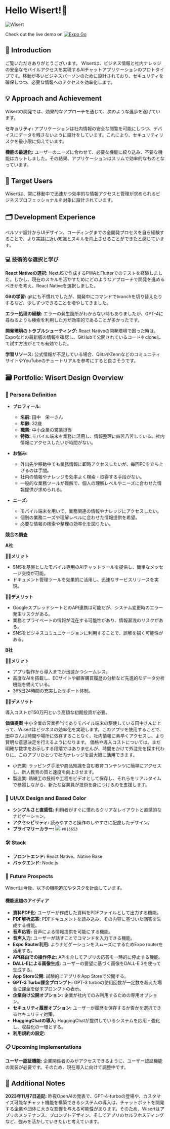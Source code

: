 # Hello Wisert!👋

![Wisert](./docs/wisert.jpg)

Check out the live demo on [![Expo Go](./docs/expo-logo.svg)](https://expo.dev/@street-m3/wisert-ai-assistant)

## 🌟 Introduction

ご覧いただきありがとうございます。
Wisertは、ビジネス情報と社内ナレッジの安全なモバイルアクセスを実現するAIチャットアプリケーションのプロトタイプです。移動が多いビジネスパーソンのために設計されており、セキュリティを確保しつつ、必要な情報へのアクセスを効率化します。

## 💡 Approach and Achievement

Wisertの開発では、効果的なアプローチを通じて、次のような進歩を遂げています。

**セキュリティ:** アプリケーションは社内情報の安全な閲覧を可能にしつつ、デバイスにデータを残さないように設計をしています。これにより、セキュリティリスクを最小限に抑えています。

**機能の最適化:** ユーザーのニーズに合わせて、必要な機能に絞り込み、不要な機能はカットしました。その結果、アプリケーションはスリムで効率的なものとなっています。

## 🚀 Target Users

Wisertは、常に移動中で迅速かつ効率的な情報アクセスと管理が求められるビジネスプロフェッショナルを対象に設計されています。

## 🗂 Development Experience

ペルソナ設計からUIデザイン、コーディングまでの全開発プロセスを自ら経験することで、より実践に近い知識とスキルを向上させることができたと感じています。

### 💻 技術的な選択と学び

**React Nativeの選択:** NextJSで作成するPWAとFlutterでのテストを経験しました。しかし、現在のスキルを活かすためにどのようなアプローチで開発を進めるべきかを考え、React Nativeを選択しました。

**Gitの学習:** gitにも不慣れでしたが、開発中にコマンドでbranchを切り替えたりするなど、少しずつできることを増やしてきました。

**エラー処理の経験:** エラーの発生箇所がわからない時もありましたが、GPT-4に尋ねるよりも検索を利用した方が効率的であることが多かったです。

**開発環境のトラブルシューティング:** React Nativeの開発環境で困った時は、Expoなどの最新版の情報を確認し、GitHubで公開されているコードをcloneして試す方法がとても有効でした。

**学習リソース:** 公式情報が不足している場合、QiitaやZennなどのコミュニティサイトやYouTubeのチュートリアルを参考にすると良さそうです。


## 🗃️ Portfolio: Wisert Design Overview

### 👤 Persona Definition

-   **プロフィール:**

    -   **名前:** 田中　栄一さん
    -   **年齢:** 32歳
    -   **職業:** 中小企業の営業担当
    -   **特徴:** モバイル端末を業務に活用し、情報整理に四苦八苦している。社内情報にアクセスしたいが時間がない。

-   **お悩み:**

    -   外出先や移動中でも業務情報に即時アクセスしたいが、毎回PCを立ち上げるのは手間。
    -   社内の情報やナレッジを効率よく検索・取得する手段がない。
    -   一般的な業務ツールが難解で、個人の理解レベルやニーズに合わせた情報提供が求められる。

-   **ニーズ:**
    -   モバイル端末を用いて、業務関連の情報やナレッジにアクセスしたい。
    -   個別の業務ニーズや理解レベルに合わせた情報提供を希望。
    -   必要な情報の検索や整理の効率化を図りたい。

**競合の調査**

**A社**

🙆‍♂️**メリット**

-   SNSを基盤としたモバイル専用のAIチャットツールを提供し、簡単なメッセージ交換が可能。
-   ドキュメント管理ツールを効果的に活用し、迅速なサービスリリースを実現。

🙅‍♀️**デメリット**

-   GoogleスプレッドシートとのAPI連携は可能だが、システム変更時のエラー発生リスクがある。
-   業務とプライベートの情報が混在する可能性があり、情報漏洩のリスクがある。
-   SNSをビジネスコミュニケーションに利用することで、誤解を招く可能性がある。

**B社**

**🙆‍♂️メリット**

-   アプリ製作から導入までが迅速かつシームレス。
-   高度なAIを搭載し、ECサイトや顧客購買履歴の分析など先進的なデータ分析機能を備えている。
-   365日24時間の充実したサポート体制。

**🙅‍♀️デメリット**

導入コストが150万円という高額な初期投資が必要。

**価値提案**
中小企業の営業担当でありモバイル端末の駆使している田中さんにとって、Wisertはビジネスの効率化を実現します。このアプリを使用することで、田中さんは時間や場所に依存することなく、社内情報に素早くアクセスし、より賢明な意思決定を行えるようになります。
価格や導入コストについては、まだ明確な数字をお示しする段階ではありませんが、時間をかけて外注先を探す代わりに、このアプリひとつで社内ナレッジを最大限に活用できます。

-   小売業: ラッピング手法や商品知識を含む教育コンテンツに簡単にアクセスし、新人教育の質と速度を向上させます。
-   製造業: 熟練工の技術や工程をビデオとして保存し、それらをリアルタイムで参照しながら、新たな従業員が技術を身につけるのを支援します。

### 🎨 UI/UX Design and Based Color

-   **シンプルさと直感性:** 利用者がすぐに慣れるクリアなレイアウトと直感的なナビゲーション。
-   **アクセシビリティ:** 読みやすさと操作のしやすさに配慮したデザイン。
-   **プライマリーカラー:** ![](https://via.placeholder.com/16/015653/FFFFFF/?text=%20) `#015653`

### 🛠️ Stack

-   **フロントエンド:** React Native、Native Base
-   **バックエンド:** Node.js

### 🔮 Future Prospects

Wisertは今後、以下の機能追加やタスクを計画しています。

#### 機能追加のアイディア

-   **資料PDF化:** ユーザーが作成した資料をPDFファイルとして出力する機能。
-   **PDF解析応答:** PDFドキュメントを読み込み、その内容に基づいた回答を生成する機能。
-   **音声応答:** 音声による情報提供を可能にする機能。
-   **音声入力:** ユーザーが話すことでコマンドを入力できる機能。
-   **Expo Router利用:** よりナビゲーションをスムーズにするためExpo routerを活用する。
-   **API経由での操作停止:** APIを介してアプリの応答を一時的に停止する機能。
-   **DALL-Eによる画像生成:** ユーザーの要望に基づく画像をDALL-E 3を使って生成する。
-   **App Store公開:** 試験的にアプリをApp Storeで公開する。
-   **GPT-3 Turbo課金プロンプト:** GPT-3 turboの使用回数が一定数を超えた場合に課金を促すプロンプトの表示。
-   **企業向け公開オプション:** 企業が社内でのみ利用するための専用オプション。
-   **セキュリティ履歴オプション:** ユーザーが履歴を保存するか否かを選択できるセキュリティ対策。
-   **HuggingChatの導入:** HuggingChatが提供しているシステムを応用・強化し、収益化の一環とする。
-   **利用規約の設定:**

### 📋 Upcoming Implementations

**ユーザー認証機能:** 企業関係者のみがアクセスできるように、ユーザー認証機能の実装が必要です。そのため、現在導入に向けて調整中です。

## 📄 Additional Notes

**2023年11月7日追記:** 昨夜OpenAIの発表で、GPT-4-turboの登場や、カスタマイズ可能なチャット機能を構築できるシステムの導入は、チャットボットを開発する企業や団体に大きな影響を与える可能性があります。そのため、Wisertはアプリのメンテナンス、プロンプトデザイン、そしてアプリのセルフホスティングなど、強みを活かしていきたいと考えています。
